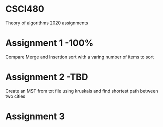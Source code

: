 # CSCI480
Theory of algorithms 2020 assignments

# Assignment 1 -100%
Compare Merge and Insertion sort with a varing number of items to sort

# Assignment 2 -TBD
Create an MST from txt file using kruskals and find shortest path between two cities

# Assignment 3
